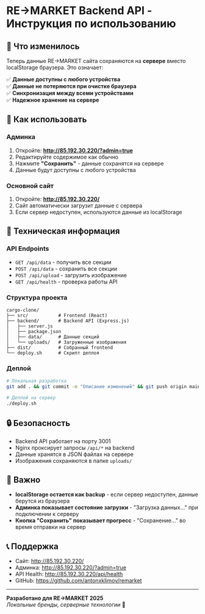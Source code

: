 # RE→MARKET Backend API - Инструкция по использованию

## 🚀 Что изменилось

Теперь данные RE→MARKET сайта сохраняются на **сервере** вместо localStorage браузера. Это означает:

✅ **Данные доступны с любого устройства**  
✅ **Данные не потеряются при очистке браузера**  
✅ **Синхронизация между всеми устройствами**  
✅ **Надежное хранение на сервере**

## 📱 Как использовать

### Админка
1. Откройте: **http://85.192.30.220/?admin=true**
2. Редактируйте содержимое как обычно
3. Нажмите **"Сохранить"** - данные сохранятся на сервере
4. Данные будут доступны с любого устройства

### Основной сайт
1. Откройте: **http://85.192.30.220/**
2. Сайт автоматически загрузит данные с сервера
3. Если сервер недоступен, используются данные из localStorage

## 🔧 Техническая информация

### API Endpoints
- `GET /api/data` - получить все секции
- `POST /api/data` - сохранить все секции
- `POST /api/upload` - загрузить изображение
- `GET /api/health` - проверка работы API

### Структура проекта
```
cargo-clone/
├── src/           # Frontend (React)
├── backend/       # Backend API (Express.js)
│   ├── server.js
│   ├── package.json
│   ├── data/      # Данные секций
│   └── uploads/   # Загруженные изображения
├── dist/          # Собранный frontend
└── deploy.sh      # Скрипт деплоя
```

### Деплой
```bash
# Локальная разработка
git add . && git commit -m "Описание изменений" && git push origin main

# Деплой на сервер
./deploy.sh
```

## 🔒 Безопасность

- Backend API работает на порту 3001
- Nginx проксирует запросы `/api/*` на backend
- Данные хранятся в JSON файлах на сервере
- Изображения сохраняются в папке `uploads/`

## 🚨 Важно

- **localStorage остается как backup** - если сервер недоступен, данные берутся из браузера
- **Админка показывает состояние загрузки** - "Загрузка данных..." при подключении к серверу
- **Кнопка "Сохранить" показывает прогресс** - "Сохранение..." во время отправки на сервер

## 📞 Поддержка

- Сайт: http://85.192.30.220/
- Админка: http://85.192.30.220/?admin=true
- API Health: http://85.192.30.220/api/health
- GitHub: https://github.com/antonxklimov/remarket

---

**Разработано для RE→MARKET 2025**  
*Локальные бренды, серверные технологии* 🎯 